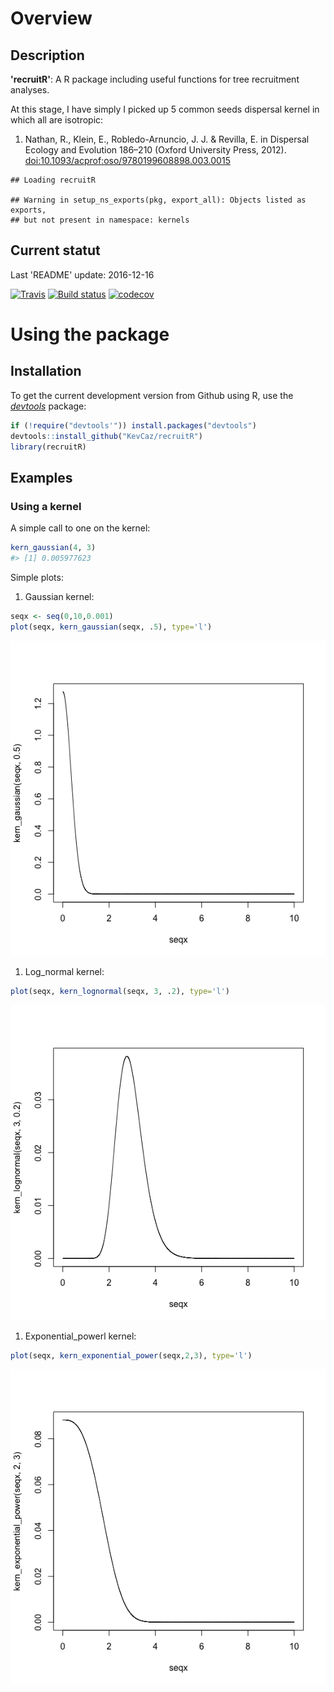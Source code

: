Overview
========

Description
-----------

**'recruitR'**: A R package including useful functions for tree recruitment analyses.

At this stage, I have simply I picked up 5 common seeds dispersal kernel in which all are isotropic:

1.  Nathan, R., Klein, E., Robledo-Arnuncio, J. J. & Revilla, E. in Dispersal Ecology and Evolution 186–210 (Oxford University Press, 2012). [doi:10.1093/acprof:oso/9780199608898.003.0015](https://doi.org/10.1093/acprof:oso/9780199608898.003.0015)

<!-- -->

    ## Loading recruitR

    ## Warning in setup_ns_exports(pkg, export_all): Objects listed as exports,
    ## but not present in namespace: kernels

Current statut
--------------

Last 'README' update: 2016-12-16

[![Travis](https://travis-ci.org/KevCaz/recruitR.svg?branch=master)](https://travis-ci.org/KevCaz/recruitR) [![Build status](https://ci.appveyor.com/api/projects/status/sk3sbvusvcyy0at0?svg=true)](https://ci.appveyor.com/project/KevCaz/recruitr/build/1.0.7) [![codecov](https://codecov.io/gh/KevCaz/recruitR/branch/master/graphs/badge.svg)](https://codecov.io/gh/KevCaz/recruitR)

Using the package
=================

Installation
------------

To get the current development version from Github using R, use the [*devtools*](http://cran.r-project.org/web/packages/devtools/index.html) package:

``` r
if (!require("devtools'")) install.packages("devtools")
devtools::install_github("KevCaz/recruitR")
library(recruitR)
```

Examples
--------

### Using a kernel

A simple call to one on the kernel:

``` r
kern_gaussian(4, 3)
#> [1] 0.005977623
```

Simple plots:

1.  Gaussian kernel:

``` r
seqx <- seq(0,10,0.001)
plot(seqx, kern_gaussian(seqx, .5), type='l')
```

![](inst/unnamed-chunk-3-1.png)

1.  Log\_normal kernel:

``` r
plot(seqx, kern_lognormal(seqx, 3, .2), type='l')
```

![](inst/unnamed-chunk-4-1.png)

1.  Exponential\_powerl kernel:

``` r
plot(seqx, kern_exponential_power(seqx,2,3), type='l')
```

![](inst/unnamed-chunk-5-1.png)
